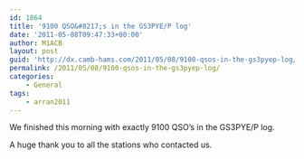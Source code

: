 ```yaml
---
id: 1864
title: '9100 QSO&#8217;s in the GS3PYE/P log'
date: '2011-05-08T09:47:33+00:00'
author: M1ACB
layout: post
guid: 'http://dx.camb-hams.com/2011/05/08/9100-qsos-in-the-gs3pyep-log/'
permalink: /2011/05/08/9100-qsos-in-the-gs3pyep-log/
categories:
    - General
tags:
    - arran2011
---
```


We finished this morning with exactly 9100 QSO’s in the GS3PYE/P log.

A huge thank you to all the stations who contacted us.